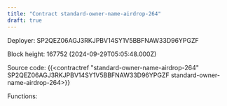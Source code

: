 ```yaml
---
title: "Contract standard-owner-name-airdrop-264"
draft: true
---
```

Deployer: SP2QEZ06AGJ3RKJPBV14SY1V5BBFNAW33D96YPGZF


 



Block height: 167752 (2024-09-29T05:05:48.000Z)

Source code: {{<contractref "standard-owner-name-airdrop-264" SP2QEZ06AGJ3RKJPBV14SY1V5BBFNAW33D96YPGZF standard-owner-name-airdrop-264>}}

Functions:


